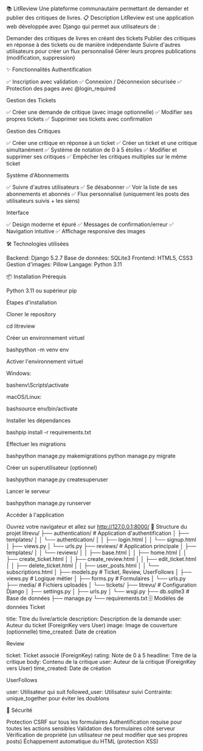 📚 LitReview
Une plateforme communautaire permettant de demander et publier des critiques de livres.
📋 Description
LitReview est une application web développée avec Django qui permet aux utilisateurs de :

Demander des critiques de livres en créant des tickets
Publier des critiques en réponse à des tickets ou de manière indépendante
Suivre d'autres utilisateurs pour créer un flux personnalisé
Gérer leurs propres publications (modification, suppression)

✨ Fonctionnalités
Authentification

✅ Inscription avec validation
✅ Connexion / Déconnexion sécurisée
✅ Protection des pages avec @login_required

Gestion des Tickets

✅ Créer une demande de critique (avec image optionnelle)
✅ Modifier ses propres tickets
✅ Supprimer ses tickets avec confirmation

Gestion des Critiques

✅ Créer une critique en réponse à un ticket
✅ Créer un ticket et une critique simultanément
✅ Système de notation de 0 à 5 étoiles
✅ Modifier et supprimer ses critiques
✅ Empêcher les critiques multiples sur le même ticket

Système d'Abonnements

✅ Suivre d'autres utilisateurs
✅ Se désabonner
✅ Voir la liste de ses abonnements et abonnés
✅ Flux personnalisé (uniquement les posts des utilisateurs suivis + les siens)

Interface

✅ Design moderne et épuré
✅ Messages de confirmation/erreur
✅ Navigation intuitive
✅ Affichage responsive des images

🛠️ Technologies utilisées

Backend: Django 5.2.7
Base de données: SQLite3
Frontend: HTML5, CSS3
Gestion d'images: Pillow
Langage: Python 3.11

📦 Installation
Prérequis

Python 3.11 ou supérieur
pip

Étapes d'installation

Cloner le repository

cd litreview

Créer un environnement virtuel

bashpython -m venv env

Activer l'environnement virtuel


Windows:

bashenv\Scripts\activate

macOS/Linux:

bashsource env/bin/activate

Installer les dépendances

bashpip install -r requirements.txt

Effectuer les migrations

bashpython manage.py makemigrations
python manage.py migrate

Créer un superutilisateur (optionnel)

bashpython manage.py createsuperuser

Lancer le serveur

bashpython manage.py runserver

Accéder à l'application

Ouvrez votre navigateur et allez sur http://127.0.0.1:8000/
📁 Structure du projet
litrevu/
├── authentication/          # Application d'authentification
│   ├── templates/
│   │   └── authentication/
│   │       ├── login.html
│   │       └── signup.html
│   ├── views.py
│   └── urls.py
├── reviews/                 # Application principale
│   ├── templates/
│   │   └── reviews/
│   │       ├── base.html
│   │       ├── home.html
│   │       ├── create_ticket.html
│   │       ├── create_review.html
│   │       ├── edit_ticket.html
│   │       ├── delete_ticket.html
│   │       ├── user_posts.html
│   │       └── subscriptions.html
│   ├── models.py           # Ticket, Review, UserFollows
│   ├── views.py            # Logique métier
│   ├── forms.py            # Formulaires
│   └── urls.py
├── media/                  # Fichiers uploadés
│   └── tickets/
├── litrevu/                # Configuration Django
│   ├── settings.py
│   ├── urls.py
│   └── wsgi.py
├── db.sqlite3              # Base de données
├── manage.py
└── requirements.txt
🗄️ Modèles de données
Ticket

title: Titre du livre/article
description: Description de la demande
user: Auteur du ticket (ForeignKey vers User)
image: Image de couverture (optionnelle)
time_created: Date de création

Review

ticket: Ticket associé (ForeignKey)
rating: Note de 0 à 5
headline: Titre de la critique
body: Contenu de la critique
user: Auteur de la critique (ForeignKey vers User)
time_created: Date de création

UserFollows

user: Utilisateur qui suit
followed_user: Utilisateur suivi
Contrainte: unique_together pour éviter les doublons

🔐 Sécurité

Protection CSRF sur tous les formulaires
Authentification requise pour toutes les actions sensibles
Validation des formulaires côté serveur
Vérification de propriété (un utilisateur ne peut modifier que ses propres posts)
Échappement automatique du HTML (protection XSS)
